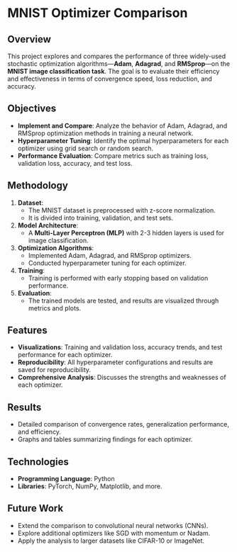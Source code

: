 # MNIST Optimizer Comparison

## Overview
This project explores and compares the performance of three widely-used stochastic optimization algorithms—**Adam**, **Adagrad**, and **RMSprop**—on the **MNIST image classification task**. The goal is to evaluate their efficiency and effectiveness in terms of convergence speed, loss reduction, and accuracy. 

## Objectives
- **Implement and Compare**: Analyze the behavior of Adam, Adagrad, and RMSprop optimization methods in training a neural network.
- **Hyperparameter Tuning**: Identify the optimal hyperparameters for each optimizer using grid search or random search.
- **Performance Evaluation**: Compare metrics such as training loss, validation loss, accuracy, and test loss.

## Methodology
1. **Dataset**:
   - The MNIST dataset is preprocessed with z-score normalization.
   - It is divided into training, validation, and test sets.
2. **Model Architecture**:
   - A **Multi-Layer Perceptron (MLP)** with 2-3 hidden layers is used for image classification.
3. **Optimization Algorithms**:
   - Implemented Adam, Adagrad, and RMSprop optimizers.
   - Conducted hyperparameter tuning for each optimizer.
4. **Training**:
   - Training is performed with early stopping based on validation performance.
5. **Evaluation**:
   - The trained models are tested, and results are visualized through metrics and plots.

## Features
- **Visualizations**: Training and validation loss, accuracy trends, and test performance for each optimizer.
- **Reproducibility**: All hyperparameter configurations and results are saved for reproducibility.
- **Comprehensive Analysis**: Discusses the strengths and weaknesses of each optimizer.

## Results
- Detailed comparison of convergence rates, generalization performance, and efficiency.
- Graphs and tables summarizing findings for each optimizer.

## Technologies
- **Programming Language**: Python
- **Libraries**: PyTorch, NumPy, Matplotlib, and more.

## Future Work
- Extend the comparison to convolutional neural networks (CNNs).
- Explore additional optimizers like SGD with momentum or Nadam.
- Apply the analysis to larger datasets like CIFAR-10 or ImageNet.

